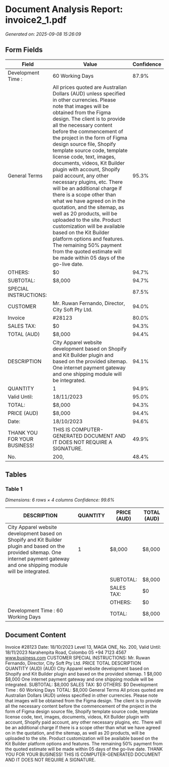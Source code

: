 # Document Analysis Report: invoice2_1.pdf

*Generated on: 2025-09-08 15:26:09*

## Form Fields


| Field | Value | Confidence |
|-------|-------|------------|
| Development Time : | 60 Working Days | 87.9% |
| General Terms | All prices quoted are Australian Dollars (AUD) unless specified in other currencies. Please note that images will be obtained from the Figma design. The client is to provide all the necessary content before the commencement of the project in the form of Figma design source file, Shopify template source code, template license code, text, images, documents, videos, Kit Builder plugin with account, Shopify paid account, any other necessary plugins, etc. There will be an additional charge if there is a scope other than what we have agreed on in the quotation, and the sitemap, as well as 20 products, will be uploaded to the site. Product customization will be available based on the Kit Builder platform options and features. The remaining 50% payment from the quoted estimate will be made within 05 days of the go-live date. | 95.3% |
| OTHERS: | $0 | 94.7% |
| SUBTOTAL: | $8,000 | 94.7% |
| SPECIAL INSTRUCTIONS: |  | 87.5% |
| CUSTOMER | Mr. Ruwan Fernando, Director, City Soft Pty Ltd. | 94.0% |
| Invoice | #28123 | 80.0% |
| SALES TAX: | $0 | 94.3% |
| TOTAL (AUD) | $8,000 | 94.4% |
| DESCRIPTION | City Apparel website development based on Shopify and Kit Builder plugin and based on the provided sitemap. One internet payment gateway and one shipping module will be integrated. | 94.1% |
| QUANTITY | 1 | 94.9% |
| Valid Until: | 18/11/2023 | 95.0% |
| TOTAL: | $8,000 | 94.3% |
| PRICE (AUD) | $8,000 | 94.4% |
| Date: | 18/10/2023 | 94.6% |
| THANK YOU FOR YOUR BUSINESS! | THIS IS COMPUTER-GENERATED DOCUMENT AND IT DOES NOT REQUIRE A SIGNATURE. | 49.9% |
| No. | 200, | 48.4% |

## Tables


### Table 1
*Dimensions: 6 rows × 4 columns*
*Confidence: 99.6%*

| DESCRIPTION | QUANTITY | PRICE (AUD) | TOTAL (AUD) |
|---|---|---|---|
| City Apparel website development based on Shopify and Kit Builder plugin and based on the provided sitemap. One internet payment gateway and one shipping module will be integrated. | 1 | $8,000 | $8,000 |
|  |  | SUBTOTAL: | $8,000 |
|  |  | SALES TAX: | $0 |
|  |  | OTHERS: | $0 |
| Development Time : 60 Working Days |  | TOTAL: | $8,000 |

## Document Content

Invoice #28123
Date: 18/10/2023
Level 13, MAGA ONE, No. 200,
Valid Until: 18/11/2023
Narahenpita Road,
Colombo 05
+94 7123 4567
www.business.com
CUSTOMER
SPECIAL INSTRUCTIONS:
Mr. Ruwan Fernando,
Director,
City Soft Pty Ltd.
PRICE
TOTAL
DESCRIPTION
QUANTITY
(AUD)
(AUD)
City Apparel website development based on
Shopify and Kit Builder plugin and based on the
provided sitemap.
1
$8,000
$8,000
One internet payment gateway and one shipping
module will be integrated.
SUBTOTAL:
$8,000
SALES TAX:
$0
OTHERS:
$0
Development Time : 60 Working Days
TOTAL:
$8,000
General Terms
All prices quoted are Australian Dollars (AUD) unless specified in other currencies.
Please note that images will be obtained from the Figma design.
The client is to provide all the necessary content before the commencement of the project in the form of Figma
design source file, Shopify template source code, template license code, text, images, documents, videos, Kit
Builder plugin with account, Shopify paid account, any other necessary plugins, etc.
There will be an additional charge if there is a scope other than what we have agreed on in the quotation, and
the sitemap, as well as 20 products, will be uploaded to the site.
Product customization will be available based on the Kit Builder platform options and features.
The remaining 50% payment from the quoted estimate will be made within 05 days of the go-live date.
THANK YOU FOR YOUR BUSINESS!
THIS IS COMPUTER-GENERATED DOCUMENT AND IT DOES NOT REQUIRE A SIGNATURE.